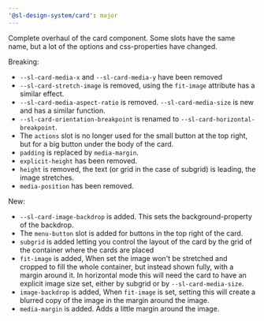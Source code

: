 ```yaml
---
'@sl-design-system/card': major
---
```


Complete overhaul of the card component. Some slots have the same name, but a lot of the options and css-properties have changed.

Breaking:
 - `--sl-card-media-x` and `--sl-card-media-y` have been removed
 - `--sl-card-stretch-image` is removed, using the `fit-image` attribute has a similar effect.
 - `--sl-card-media-aspect-ratio` is removed. `--sl-card-media-size` is new and has a similar function.
 - `--sl-card-orientation-breakpoint` is renamed to `--sl-card-horizontal-breakpoint`.
 - The `actions` slot is no longer used for the small button at the top right, but for a big button under the body of the card.
 - `padding` is replaced by `media-margin`.
 - `explicit-height` has been removed.
 - `height` is removed, the text (or grid in the case of subgrid) is leading, the image stretches.
 - `media-position` has been removed.

New:
 - `--sl-card-image-backdrop` is added. This sets the background-property of the backdrop.
 - The `menu-button` slot is added for buttons in the top right of the card.
 - `subgrid` is added letting you control the layout of the card by the grid of the container where the cards are placed
 - `fit-image` is added, When set the image won't be stretched and cropped to fill the whole container, but instead shown fully, with a margin around it.
   In horizontal mode this will need the card to have an explicit image size set, either by subgrid or by `--sl-card-media-size`.
 - `image-backdrop` is added, When `fit-image` is set, setting this will create a blurred copy of the image in the margin around the image.
 - `media-margin` is added. Adds a little margin around the image.
